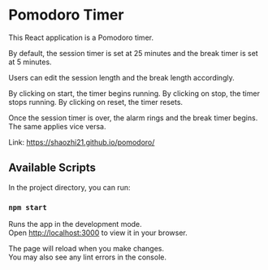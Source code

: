 # Pomodoro Timer

This React application is a Pomodoro timer.

By default, the session timer is set at 25 minutes and the break timer is set at 5 minutes.

Users can edit the session length and the break length accordingly.

By clicking on start, the timer begins running.
By clicking on stop, the timer stops running.
By clicking on reset, the timer resets.

Once the session timer is over, the alarm rings and the break timer begins. The same applies vice versa.

Link: https://shaozhi21.github.io/pomodoro/

## Available Scripts

In the project directory, you can run:

### `npm start`

Runs the app in the development mode.\
Open [http://localhost:3000](http://localhost:3000) to view it in your browser.

The page will reload when you make changes.\
You may also see any lint errors in the console.

